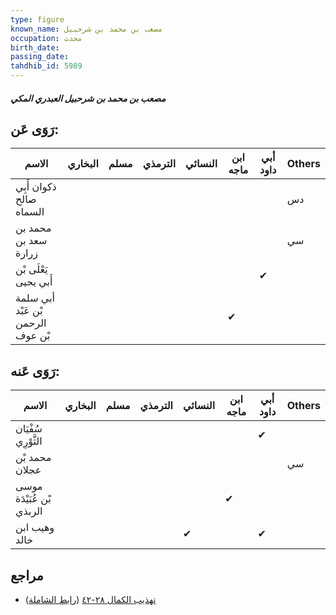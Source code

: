 ```yaml
---
type: figure
known_name: مصعب بن محمد بن شرحبيل
occupation: محدث
birth_date:
passing_date:
tahdhib_id: 5989
---
```

##### مصعب بن محمد بن شرحبيل العبدري المكي

## رَوَى عَن:
| الاسم                             | البخاري | مسلم | الترمذي | النسائي | ابن ماجه | أبي داود | Others |
| --------------------------------- | ------- | ---- | ------- | ------- | -------- | -------- | ------ |
| ذكوان أَبِي صالح السماه           |         |      |         |         |          |          | دس     |
| محمد بن سعد بن زرارة              |         |      |         |         |          |          | سي     |
| يَعْلَى بْن أَبي يحيى             |         |      |         |         |          | ✔        |        |
| أبي سلمة بْن عَبْد الرحمن بْن عوف |         |      |         |         | ✔        |          |        |
## رَوَى عَنه:
| الاسم                     | البخاري | مسلم | الترمذي | النسائي | ابن ماجه | أبي داود | Others |
| ------------------------- | ------- | ---- | ------- | ------- | -------- | -------- | ------ |
| سُفْيَان الثَّوْرِي       |         |      |         |         |          | ✔        |        |
| محمد بْن عجلان            |         |      |         |         |          |          | سي     |
| موسى بْن عُبَيْدَة الربذي |         |      |         |         | ✔        |          |        |
| وهيب ابن خالد             |         |      |         | ✔       |          | ✔        |        |
## مراجع
- [تهذيب الكمال ٢٨-٤٢](obsidian://open?vault=Tahdhib-al-Kamal&file=Figures/٥٩٨٩-مصعب%20بن%20محمد%20بن%20شرحبيل%20العبدري%20المكي) ([رابط الشاملة](https://shamela.ws/book/3722/15017))
